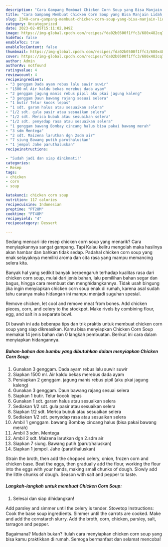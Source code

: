 ```yaml
---
description: "Cara Gampang Membuat Chicken Corn Soup yang Bisa Manjain Lidah, Buat Buka Puasa Menggugah Selera"
title: "Cara Gampang Membuat Chicken Corn Soup yang Bisa Manjain Lidah, Buat Buka Puasa Menggugah Selera"
slug: 2348-cara-gampang-membuat-chicken-corn-soup-yang-bisa-manjain-lidah-buat-buka-puasa-menggugah-selera
category: Uncategorized
date: 2023-02-05T15:11:02.849Z
image: https://img-global.cpcdn.com/recipes/fda02b0500f1ffc3/680x482cq70/chicken-corn-soup-foto-resep-utama.jpg
hideToc: false
enableToc: true
enableTocContent: false
thumbnail: https://img-global.cpcdn.com/recipes/fda02b0500f1ffc3/680x482cq70/chicken-corn-soup-foto-resep-utama.jpg
cover: https://img-global.cpcdn.com/recipes/fda02b0500f1ffc3/680x482cq70/chicken-corn-soup-foto-resep-utama.jpg
author: Admin
authorAv: notfound
ratingvalue: 4
reviewcount: 4
recipeingredient:
- "3 genggam Dada ayam rebus lalu suwir suwir"
- "1500 ml Air kaldu bekas merebus dada ayam"
- "2 genggam jagung manis rebus pipil aku pkai jagung kaleng"
- "3 genggam Daun bawang rajang sesuai selera"
- "1 butir Telur kocok lepas"
- "1 sdt. garam halus atau sesuaikan selera"
- "1/2 sdt. gula pasir atau sesuaikan selera"
- "1/2 sdt. Merica bubuk atau sesuaikan selera"
- "1/2 sdt. penyedap rasa atau sesuaikan selera"
- "1 genggam bawang Bombay cincang halus bisa pakai bawang merah"
- "3 sdm Mentega"
- "2 sdt. Maizena larutkan dgn 2sdm air"
- "7 siung Bawang putih paruthaluskan"
- "1 jempol Jahe paruthaluskan"
recipeinstructions:

- "Sudah jadi dan siap dinikmati!"
categories:
- Resep
tags:
- chicken
- corn
- soup

katakunci: chicken corn soup 
nutrition: 117 calories
recipecuisine: Indonesian
preptime: "PT28M"
cooktime: "PT48M"
recipeyield: "4"
recipecategory: Dessert

---
```



Sedang mencari ide resep chicken corn soup yang menarik? Cara menyiapkannya sangat gampang. Tapi Kalau keliru mengolah maka hasilnya akan hambar dan bahkan tidak sedap. Padahal chicken corn soup yang enak selayaknya memiliki aroma dan cita rasa yang mampu memancing selera kita.


Banyak hal yang sedikit banyak berpengaruh terhadap kualitas rasa dari chicken corn soup, mulai dari jenis bahan, lalu pemilihan bahan segar dan bagus, hingga cara membuat dan menghidangkannya. Tidak usah bingung jika ingin menyiapkan chicken corn soup enak di rumah, karena asal sudah tahu caranya maka hidangan ini mampu menjadi suguhan spesial.

Remove chicken, let cool and remove meat from bones. Add chicken pieces, corn, and celery to the stockpot. Make rivels by combining flour, egg, and salt in a separate bowl.


Di bawah ini ada beberapa tips dan trik praktis untuk membuat chicken corn soup yang siap dikreasikan. Kamu bisa menyiapkan Chicken Corn Soup memakai 14 jenis bahan dan 0 langkah pembuatan. Berikut ini cara dalam menyiapkan hidangannya.

<!--inarticleads1-->

##### Bahan-bahan dan bumbu yang dibutuhkan dalam menyiapkan Chicken Corn Soup:

1. Gunakan 3 genggam. Dada ayam rebus lalu suwir suwir
1. Siapkan 1500 ml. Air kaldu bekas merebus dada ayam
1. Persiapkan 2 genggam. jagung manis rebus pipil (aku pkai jagung kaleng)
1. Gunakan 3 genggam. Daun bawang rajang sesuai selera
1. Siapkan 1 butir. Telur kocok lepas
1. Gunakan 1 sdt. garam halus atau sesuaikan selera
1. Sediakan 1/2 sdt. gula pasir atau sesuaikan selera
1. Siapkan 1/2 sdt. Merica bubuk atau sesuaikan selera
1. Sediakan 1/2 sdt. penyedap rasa atau sesuaikan selera
1. Ambil 1 genggam. bawang Bombay cincang halus (bisa pakai bawang merah)
1. Ambil 3 sdm. Mentega
1. Ambil 2 sdt. Maizena larutkan dgn 2.sdm air
1. Siapkan 7 siung. Bawang putih (parut/haluskan)
1. Siapkan 1 jempol. Jahe (parut/haluskan)


Strain the broth, then add the chopped celery, onion, frozen corn and chicken base. Beat the eggs, then gradually add the flour, working the flour into the eggs with your hands, making small chunks of dough. Slowly add the little chunks of dough. Season with salt and pepper to taste. 

<!--inarticleads2-->

##### Langkah-langkah untuk membuat Chicken Corn Soup:


1. Selesai dan siap dihidangkan!

Add parsley and simmer until the celery is tender. Stovetop Instructions: Cook the base soup ingredients. Simmer until the carrots are cooked. Make and add the cornstarch slurry. Add the broth, corn, chicken, parsley, salt, tarragon and pepper. 

Bagaimana? Mudah bukan? Itulah cara menyiapkan chicken corn soup yang bisa kamu praktikkan di rumah. Semoga bermanfaat dan selamat mencoba!
